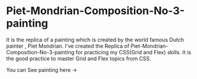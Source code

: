 # Piet-Mondrian-Composition-No-3-painting
It is the replica of a painting which is created by the world famous Dutch painter , Piet Mondrian. 
I've created the Replica of Piet-Mondrian-Composition-No-3-painting for practicing my CSS(Grid and Flex) skills.
It is the good practice to master Grid and Flex topics from CSS.

You can See painting here -> 
